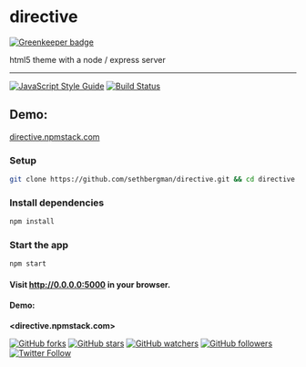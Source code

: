 # directive

[![Greenkeeper badge](https://badges.greenkeeper.io/sethbergman/directive.svg)](https://greenkeeper.io/)

html5 theme with a node / express server

--------------------------------------------------------------------------------

[![JavaScript Style Guide](https://img.shields.io/badge/code_style-standard-brightgreen.svg)](https://standardjs.com) [![Build Status](https://travis-ci.org/sethbergman/directive.svg?branch=master)](https://travis-ci.org/sethbergman/directive)


## Demo:

[directive.npmstack.com](//directive.npmstack.com)

### Setup

```sh
git clone https://github.com/sethbergman/directive.git && cd directive
```

### Install dependencies

```sh
npm install
```

### Start the app

```sh
npm start
```

#### Visit <http://0.0.0.0:5000> in your browser.

#### Demo:

__<directive.npmstack.com>__


[![GitHub forks](https://img.shields.io/github/forks/sethbergman/directive.svg?style=social&label=Fork)](https://github.com/sethbergman/directive) [![GitHub stars](https://img.shields.io/github/stars/sethbergman/directive.svg?style=social&label=Star)](https://github.com/sethbergman/directive) [![GitHub watchers](https://img.shields.io/github/watchers/sethbergman/directive.svg?style=social&label=Watch)](https://github.com/sethbergman/directive) [![GitHub followers](https://img.shields.io/github/followers/sethbergman.svg?style=social&label=Follow)](https://github.com/sethbergman/directive) [![Twitter Follow](https://img.shields.io/twitter/follow/seth_bergman.svg?style=social)](https://twitter.com/seth_bergman)